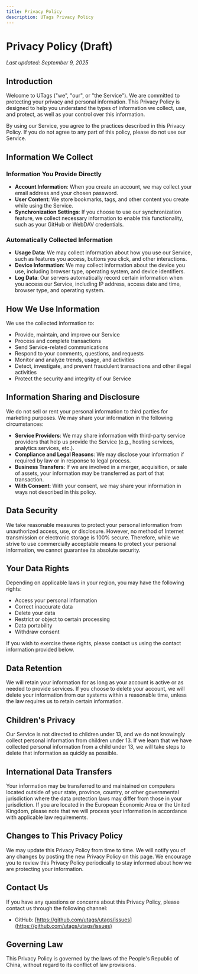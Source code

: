 ```yaml
---
title: Privacy Policy
description: UTags Privacy Policy
---
```


# Privacy Policy (Draft)

_Last updated: September 9, 2025_

## Introduction

Welcome to UTags ("we", "our", or "the Service"). We are committed to protecting your privacy and personal information. This Privacy Policy is designed to help you understand the types of information we collect, use, and protect, as well as your control over this information.

By using our Service, you agree to the practices described in this Privacy Policy. If you do not agree to any part of this policy, please do not use our Service.

## Information We Collect

### Information You Provide Directly

- **Account Information**: When you create an account, we may collect your email address and your chosen password.
- **User Content**: We store bookmarks, tags, and other content you create while using the Service.
- **Synchronization Settings**: If you choose to use our synchronization feature, we collect necessary information to enable this functionality, such as your GitHub or WebDAV credentials.

### Automatically Collected Information

- **Usage Data**: We may collect information about how you use our Service, such as features you access, buttons you click, and other interactions.
- **Device Information**: We may collect information about the device you use, including browser type, operating system, and device identifiers.
- **Log Data**: Our servers automatically record certain information when you access our Service, including IP address, access date and time, browser type, and operating system.

## How We Use Information

We use the collected information to:

- Provide, maintain, and improve our Service
- Process and complete transactions
- Send Service-related communications
- Respond to your comments, questions, and requests
- Monitor and analyze trends, usage, and activities
- Detect, investigate, and prevent fraudulent transactions and other illegal activities
- Protect the security and integrity of our Service

## Information Sharing and Disclosure

We do not sell or rent your personal information to third parties for marketing purposes. We may share your information in the following circumstances:

- **Service Providers**: We may share information with third-party service providers that help us provide the Service (e.g., hosting services, analytics services, etc.).
- **Compliance and Legal Reasons**: We may disclose your information if required by law or in response to legal process.
- **Business Transfers**: If we are involved in a merger, acquisition, or sale of assets, your information may be transferred as part of that transaction.
- **With Consent**: With your consent, we may share your information in ways not described in this policy.

## Data Security

We take reasonable measures to protect your personal information from unauthorized access, use, or disclosure. However, no method of Internet transmission or electronic storage is 100% secure. Therefore, while we strive to use commercially acceptable means to protect your personal information, we cannot guarantee its absolute security.

## Your Data Rights

Depending on applicable laws in your region, you may have the following rights:

- Access your personal information
- Correct inaccurate data
- Delete your data
- Restrict or object to certain processing
- Data portability
- Withdraw consent

If you wish to exercise these rights, please contact us using the contact information provided below.

## Data Retention

We will retain your information for as long as your account is active or as needed to provide services. If you choose to delete your account, we will delete your information from our systems within a reasonable time, unless the law requires us to retain certain information.

## Children's Privacy

Our Service is not directed to children under 13, and we do not knowingly collect personal information from children under 13. If we learn that we have collected personal information from a child under 13, we will take steps to delete that information as quickly as possible.

## International Data Transfers

Your information may be transferred to and maintained on computers located outside of your state, province, country, or other governmental jurisdiction where the data protection laws may differ from those in your jurisdiction. If you are located in the European Economic Area or the United Kingdom, please note that we will process your information in accordance with applicable law requirements.

## Changes to This Privacy Policy

We may update this Privacy Policy from time to time. We will notify you of any changes by posting the new Privacy Policy on this page. We encourage you to review this Privacy Policy periodically to stay informed about how we are protecting your information.

## Contact Us

If you have any questions or concerns about this Privacy Policy, please contact us through the following channel:

- GitHub: [https://github.com/utags/utags/issues](https://github.com/utags/utags/issues)

## Governing Law

This Privacy Policy is governed by the laws of the People's Republic of China, without regard to its conflict of law provisions.
